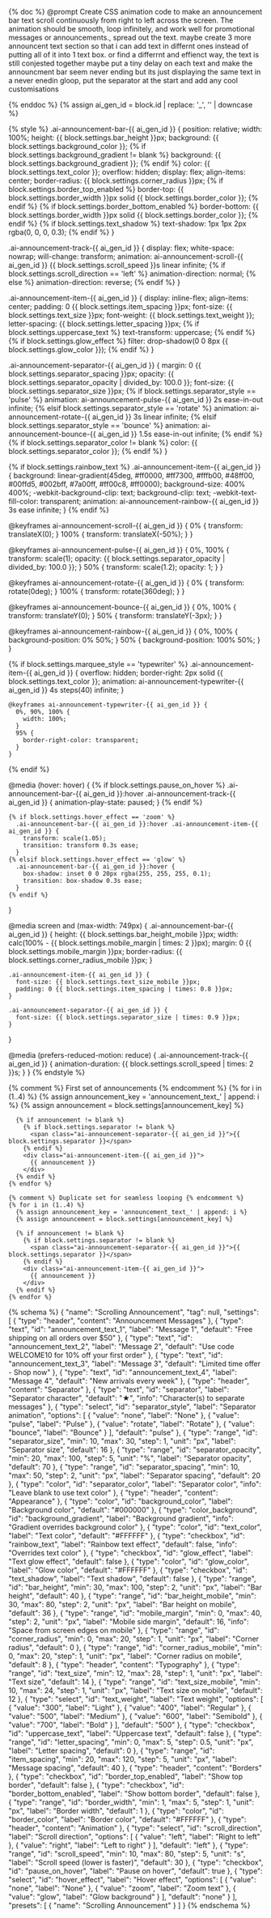 {% doc %}
  @prompt
    Create CSS animation code to make an announcement bar text scroll continuously from right to left across the screen. The animation should be smooth, loop infinitely, and work well for promotional messages or announcements., spread out the text. maybe create 3 more announcent text section so that i can add text in differnt ones instead of putting all of it into 1 text box. or find a differrnt and effienct way, the text is still conjested together maybe put a tiny delay on each text and make the announcment bar seem never ending but its just displaying the same text in a never enedin gloop, put the separator at the start and add any cool customisations

{% enddoc %}
{% assign ai_gen_id = block.id | replace: '_', '' | downcase %}

{% style %}
  .ai-announcement-bar-{{ ai_gen_id }} {
    position: relative;
    width: 100%;
    height: {{ block.settings.bar_height }}px;
    background: {{ block.settings.background_color }};
    {% if block.settings.background_gradient != blank %}
      background: {{ block.settings.background_gradient }};
    {% endif %}
    color: {{ block.settings.text_color }};
    overflow: hidden;
    display: flex;
    align-items: center;
    border-radius: {{ block.settings.corner_radius }}px;
    {% if block.settings.border_top_enabled %}
      border-top: {{ block.settings.border_width }}px solid {{ block.settings.border_color }};
    {% endif %}
    {% if block.settings.border_bottom_enabled %}
      border-bottom: {{ block.settings.border_width }}px solid {{ block.settings.border_color }};
    {% endif %}
    {% if block.settings.text_shadow %}
      text-shadow: 1px 1px 2px rgba(0, 0, 0, 0.3);
    {% endif %}
  }

  .ai-announcement-track-{{ ai_gen_id }} {
    display: flex;
    white-space: nowrap;
    will-change: transform;
    animation: ai-announcement-scroll-{{ ai_gen_id }} {{ block.settings.scroll_speed }}s linear infinite;
    {% if block.settings.scroll_direction == 'left' %}
      animation-direction: normal;
    {% else %}
      animation-direction: reverse;
    {% endif %}
  }

  .ai-announcement-item-{{ ai_gen_id }} {
    display: inline-flex;
    align-items: center;
    padding: 0 {{ block.settings.item_spacing }}px;
    font-size: {{ block.settings.text_size }}px;
    font-weight: {{ block.settings.text_weight }};
    letter-spacing: {{ block.settings.letter_spacing }}px;
    {% if block.settings.uppercase_text %}
      text-transform: uppercase;
    {% endif %}
    {% if block.settings.glow_effect %}
      filter: drop-shadow(0 0 8px {{ block.settings.glow_color }});
    {% endif %}
  }

  .ai-announcement-separator-{{ ai_gen_id }} {
    margin: 0 {{ block.settings.separator_spacing }}px;
    opacity: {{ block.settings.separator_opacity | divided_by: 100.0 }};
    font-size: {{ block.settings.separator_size }}px;
    {% if block.settings.separator_style == 'pulse' %}
      animation: ai-announcement-pulse-{{ ai_gen_id }} 2s ease-in-out infinite;
    {% elsif block.settings.separator_style == 'rotate' %}
      animation: ai-announcement-rotate-{{ ai_gen_id }} 3s linear infinite;
    {% elsif block.settings.separator_style == 'bounce' %}
      animation: ai-announcement-bounce-{{ ai_gen_id }} 1.5s ease-in-out infinite;
    {% endif %}
    {% if block.settings.separator_color != blank %}
      color: {{ block.settings.separator_color }};
    {% endif %}
  }

  {% if block.settings.rainbow_text %}
    .ai-announcement-item-{{ ai_gen_id }} {
      background: linear-gradient(45deg, #ff0000, #ff7300, #fffb00, #48ff00, #00ffd5, #002bff, #7a00ff, #ff00c8, #ff0000);
      background-size: 400% 400%;
      -webkit-background-clip: text;
      background-clip: text;
      -webkit-text-fill-color: transparent;
      animation: ai-announcement-rainbow-{{ ai_gen_id }} 3s ease infinite;
    }
  {% endif %}

  @keyframes ai-announcement-scroll-{{ ai_gen_id }} {
    0% {
      transform: translateX(0);
    }
    100% {
      transform: translateX(-50%);
    }
  }

  @keyframes ai-announcement-pulse-{{ ai_gen_id }} {
    0%, 100% {
      transform: scale(1);
      opacity: {{ block.settings.separator_opacity | divided_by: 100.0 }};
    }
    50% {
      transform: scale(1.2);
      opacity: 1;
    }
  }

  @keyframes ai-announcement-rotate-{{ ai_gen_id }} {
    0% {
      transform: rotate(0deg);
    }
    100% {
      transform: rotate(360deg);
    }
  }

  @keyframes ai-announcement-bounce-{{ ai_gen_id }} {
    0%, 100% {
      transform: translateY(0);
    }
    50% {
      transform: translateY(-3px);
    }
  }

  @keyframes ai-announcement-rainbow-{{ ai_gen_id }} {
    0%, 100% {
      background-position: 0% 50%;
    }
    50% {
      background-position: 100% 50%;
    }
  }

  {% if block.settings.marquee_style == 'typewriter' %}
    .ai-announcement-item-{{ ai_gen_id }} {
      overflow: hidden;
      border-right: 2px solid {{ block.settings.text_color }};
      animation: ai-announcement-typewriter-{{ ai_gen_id }} 4s steps(40) infinite;
    }

    @keyframes ai-announcement-typewriter-{{ ai_gen_id }} {
      0%, 90%, 100% {
        width: 100%;
      }
      95% {
        border-right-color: transparent;
      }
    }
  {% endif %}

  @media (hover: hover) {
    {% if block.settings.pause_on_hover %}
      .ai-announcement-bar-{{ ai_gen_id }}:hover .ai-announcement-track-{{ ai_gen_id }} {
        animation-play-state: paused;
      }
    {% endif %}
    
    {% if block.settings.hover_effect == 'zoom' %}
      .ai-announcement-bar-{{ ai_gen_id }}:hover .ai-announcement-item-{{ ai_gen_id }} {
        transform: scale(1.05);
        transition: transform 0.3s ease;
      }
    {% elsif block.settings.hover_effect == 'glow' %}
      .ai-announcement-bar-{{ ai_gen_id }}:hover {
        box-shadow: inset 0 0 20px rgba(255, 255, 255, 0.1);
        transition: box-shadow 0.3s ease;
      }
    {% endif %}
  }

  @media screen and (max-width: 749px) {
    .ai-announcement-bar-{{ ai_gen_id }} {
      height: {{ block.settings.bar_height_mobile }}px;
      width: calc(100% - {{ block.settings.mobile_margin | times: 2 }}px);
      margin: 0 {{ block.settings.mobile_margin }}px;
      border-radius: {{ block.settings.corner_radius_mobile }}px;
    }
    
    .ai-announcement-item-{{ ai_gen_id }} {
      font-size: {{ block.settings.text_size_mobile }}px;
      padding: 0 {{ block.settings.item_spacing | times: 0.8 }}px;
    }
    
    .ai-announcement-separator-{{ ai_gen_id }} {
      font-size: {{ block.settings.separator_size | times: 0.9 }}px;
    }
  }

  @media (prefers-reduced-motion: reduce) {
    .ai-announcement-track-{{ ai_gen_id }} {
      animation-duration: {{ block.settings.scroll_speed | times: 2 }}s;
    }
  }
{% endstyle %}

<div class="ai-announcement-bar-{{ ai_gen_id }}" {{ block.shopify_attributes }}>
  <div class="ai-announcement-track-{{ ai_gen_id }}">
    {% comment %} First set of announcements {% endcomment %}
    {% for i in (1..4) %}
      {% assign announcement_key = 'announcement_text_' | append: i %}
      {% assign announcement = block.settings[announcement_key] %}
      
      {% if announcement != blank %}
        {% if block.settings.separator != blank %}
          <span class="ai-announcement-separator-{{ ai_gen_id }}">{{ block.settings.separator }}</span>
        {% endif %}
        <div class="ai-announcement-item-{{ ai_gen_id }}">
          {{ announcement }}
        </div>
      {% endif %}
    {% endfor %}
    
    {% comment %} Duplicate set for seamless looping {% endcomment %}
    {% for i in (1..4) %}
      {% assign announcement_key = 'announcement_text_' | append: i %}
      {% assign announcement = block.settings[announcement_key] %}
      
      {% if announcement != blank %}
        {% if block.settings.separator != blank %}
          <span class="ai-announcement-separator-{{ ai_gen_id }}">{{ block.settings.separator }}</span>
        {% endif %}
        <div class="ai-announcement-item-{{ ai_gen_id }}">
          {{ announcement }}
        </div>
      {% endif %}
    {% endfor %}
  </div>
</div>

{% schema %}
{
  "name": "Scrolling Announcement",
  "tag": null,
  "settings": [
    {
      "type": "header",
      "content": "Announcement Messages"
    },
    {
      "type": "text",
      "id": "announcement_text_1",
      "label": "Message 1",
      "default": "Free shipping on all orders over $50"
    },
    {
      "type": "text",
      "id": "announcement_text_2",
      "label": "Message 2",
      "default": "Use code WELCOME10 for 10% off your first order"
    },
    {
      "type": "text",
      "id": "announcement_text_3",
      "label": "Message 3",
      "default": "Limited time offer - Shop now"
    },
    {
      "type": "text",
      "id": "announcement_text_4",
      "label": "Message 4",
      "default": "New arrivals every week"
    },
    {
      "type": "header",
      "content": "Separator"
    },
    {
      "type": "text",
      "id": "separator",
      "label": "Separator character",
      "default": "★",
      "info": "Character(s) to separate messages"
    },
    {
      "type": "select",
      "id": "separator_style",
      "label": "Separator animation",
      "options": [
        {
          "value": "none",
          "label": "None"
        },
        {
          "value": "pulse",
          "label": "Pulse"
        },
        {
          "value": "rotate",
          "label": "Rotate"
        },
        {
          "value": "bounce",
          "label": "Bounce"
        }
      ],
      "default": "pulse"
    },
    {
      "type": "range",
      "id": "separator_size",
      "min": 10,
      "max": 30,
      "step": 1,
      "unit": "px",
      "label": "Separator size",
      "default": 16
    },
    {
      "type": "range",
      "id": "separator_opacity",
      "min": 20,
      "max": 100,
      "step": 5,
      "unit": "%",
      "label": "Separator opacity",
      "default": 70
    },
    {
      "type": "range",
      "id": "separator_spacing",
      "min": 10,
      "max": 50,
      "step": 2,
      "unit": "px",
      "label": "Separator spacing",
      "default": 20
    },
    {
      "type": "color",
      "id": "separator_color",
      "label": "Separator color",
      "info": "Leave blank to use text color"
    },
    {
      "type": "header",
      "content": "Appearance"
    },
    {
      "type": "color",
      "id": "background_color",
      "label": "Background color",
      "default": "#000000"
    },
    {
      "type": "color_background",
      "id": "background_gradient",
      "label": "Background gradient",
      "info": "Gradient overrides background color"
    },
    {
      "type": "color",
      "id": "text_color",
      "label": "Text color",
      "default": "#FFFFFF"
    },
    {
      "type": "checkbox",
      "id": "rainbow_text",
      "label": "Rainbow text effect",
      "default": false,
      "info": "Overrides text color"
    },
    {
      "type": "checkbox",
      "id": "glow_effect",
      "label": "Text glow effect",
      "default": false
    },
    {
      "type": "color",
      "id": "glow_color",
      "label": "Glow color",
      "default": "#FFFFFF"
    },
    {
      "type": "checkbox",
      "id": "text_shadow",
      "label": "Text shadow",
      "default": false
    },
    {
      "type": "range",
      "id": "bar_height",
      "min": 30,
      "max": 100,
      "step": 2,
      "unit": "px",
      "label": "Bar height",
      "default": 40
    },
    {
      "type": "range",
      "id": "bar_height_mobile",
      "min": 30,
      "max": 80,
      "step": 2,
      "unit": "px",
      "label": "Bar height on mobile",
      "default": 36
    },
    {
      "type": "range",
      "id": "mobile_margin",
      "min": 0,
      "max": 40,
      "step": 2,
      "unit": "px",
      "label": "Mobile side margin",
      "default": 16,
      "info": "Space from screen edges on mobile"
    },
    {
      "type": "range",
      "id": "corner_radius",
      "min": 0,
      "max": 20,
      "step": 1,
      "unit": "px",
      "label": "Corner radius",
      "default": 0
    },
    {
      "type": "range",
      "id": "corner_radius_mobile",
      "min": 0,
      "max": 20,
      "step": 1,
      "unit": "px",
      "label": "Corner radius on mobile",
      "default": 8
    },
    {
      "type": "header",
      "content": "Typography"
    },
    {
      "type": "range",
      "id": "text_size",
      "min": 12,
      "max": 28,
      "step": 1,
      "unit": "px",
      "label": "Text size",
      "default": 14
    },
    {
      "type": "range",
      "id": "text_size_mobile",
      "min": 10,
      "max": 24,
      "step": 1,
      "unit": "px",
      "label": "Text size on mobile",
      "default": 12
    },
    {
      "type": "select",
      "id": "text_weight",
      "label": "Text weight",
      "options": [
        {
          "value": "300",
          "label": "Light"
        },
        {
          "value": "400",
          "label": "Regular"
        },
        {
          "value": "500",
          "label": "Medium"
        },
        {
          "value": "600",
          "label": "Semibold"
        },
        {
          "value": "700",
          "label": "Bold"
        }
      ],
      "default": "500"
    },
    {
      "type": "checkbox",
      "id": "uppercase_text",
      "label": "Uppercase text",
      "default": false
    },
    {
      "type": "range",
      "id": "letter_spacing",
      "min": 0,
      "max": 5,
      "step": 0.5,
      "unit": "px",
      "label": "Letter spacing",
      "default": 0
    },
    {
      "type": "range",
      "id": "item_spacing",
      "min": 20,
      "max": 120,
      "step": 5,
      "unit": "px",
      "label": "Message spacing",
      "default": 40
    },
    {
      "type": "header",
      "content": "Borders"
    },
    {
      "type": "checkbox",
      "id": "border_top_enabled",
      "label": "Show top border",
      "default": false
    },
    {
      "type": "checkbox",
      "id": "border_bottom_enabled",
      "label": "Show bottom border",
      "default": false
    },
    {
      "type": "range",
      "id": "border_width",
      "min": 1,
      "max": 5,
      "step": 1,
      "unit": "px",
      "label": "Border width",
      "default": 1
    },
    {
      "type": "color",
      "id": "border_color",
      "label": "Border color",
      "default": "#FFFFFF"
    },
    {
      "type": "header",
      "content": "Animation"
    },
    {
      "type": "select",
      "id": "scroll_direction",
      "label": "Scroll direction",
      "options": [
        {
          "value": "left",
          "label": "Right to left"
        },
        {
          "value": "right",
          "label": "Left to right"
        }
      ],
      "default": "left"
    },
    {
      "type": "range",
      "id": "scroll_speed",
      "min": 10,
      "max": 80,
      "step": 5,
      "unit": "s",
      "label": "Scroll speed (lower is faster)",
      "default": 30
    },
    {
      "type": "checkbox",
      "id": "pause_on_hover",
      "label": "Pause on hover",
      "default": true
    },
    {
      "type": "select",
      "id": "hover_effect",
      "label": "Hover effect",
      "options": [
        {
          "value": "none",
          "label": "None"
        },
        {
          "value": "zoom",
          "label": "Zoom text"
        },
        {
          "value": "glow",
          "label": "Glow background"
        }
      ],
      "default": "none"
    }
  ],
  "presets": [
    {
      "name": "Scrolling Announcement"
    }
  ]
}
{% endschema %}
